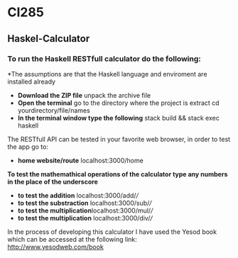 # CI285

## Haskel-Calculator

### To run the Haskell RESTfull calculator do the following:


*The assumptions are that the Haskell language and enviroment are installed already
* **Download the ZIP file** unpack the archive file 
* **Open the terminal** go to the directory where the project is extract cd yourdirectory/file/names
* **In the terminal window type the following**  stack build && stack exec haskell

The RESTfull API can be tested in your favorite web browser, in order to test the app go to:

* **home website/route** localhost:3000/home

**To test the mathemathical operations of the calculator type any numbers in the place of the underscore**

* **to test the addition** localhost:3000/add/_/_
* **to test the substraction** localhost:3000/sub/_/_
* **to test the multiplication**localhost:3000/mul/_/_ 
* **to test the multiplication** localhost:3000/div/_/_

In the process of developing this calculator I have used the Yesod book which can be accessed at the following link:
http://www.yesodweb.com/book
